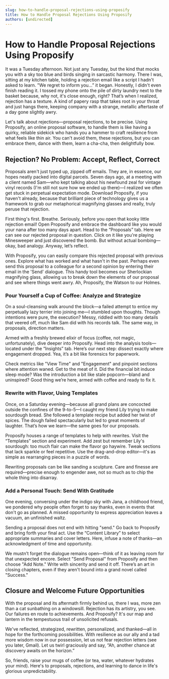 ```yaml
---
slug: how-to-handle-proposal-rejections-using-proposify
title: How to Handle Proposal Rejections Using Proposify
authors: [undirected]
---
```



# How to Handle Proposal Rejections Using Proposify

It was a Tuesday afternoon. Not just any Tuesday, but the kind that mocks you with a sky too blue and birds singing in sarcastic harmony. There I was, sitting at my kitchen table, holding a rejection email like a script I hadn't asked to learn. "We regret to inform you…” it began. Honestly, I didn't even finish reading it. I tossed my phone onto the pile of dirty laundry next to the basket because, why not, it's close enough, right? That’s when I realized, rejection has a texture. A kind of papery rasp that takes root in your throat and just hangs there, keeping company with a strange, metallic aftertaste of a day gone slightly awry.

Let's talk about rejections—proposal rejections, to be precise. Using Proposify, an online proposal software, to handle them is like having a quirky, reliable sidekick who hands you a hammer to craft resilience from what feels like thin air. You can't avoid them, these rejections, but you can embrace them, dance with them, learn a cha-cha, then delightfully bow.

## Rejection? No Problem: Accept, Reflect, Correct

Proposals aren't just typed up, zipped off emails. They are, in essence, our hopes neatly packed into digital parcels. Seven days ago, at a meeting with a client named Sam—who kept talking about his newfound zeal for vintage vinyl records (I'm still not sure how we ended up there)—I realized we often get stuck in perpetual expectation mode. Download Proposify, if you haven't already, because that brilliant piece of technology gives us a framework to grab our metaphorical magnifying glasses and really, truly peruse that rejection.

First thing's first. Breathe. Seriously, before you open that kooky little rejection email! Open Proposify and embrace the dashboard like you would your nana after too many days apart. Head to the “Proposals” tab. Here we can see our rejected proposal in question. Click on it like you're playing Minesweeper and just discovered the bomb. But without actual bombing—okay, bad analogy. Anyway, let’s reflect. 

With Proposify, you can easily compare this rejected proposal with previous ones. Explore what has worked and what hasn't in the past. Perhaps even send this proposal to a colleague for a second opinion by entering their email in the 'Send' dialogue. This handy tool becomes our Sherlockian magnifying glass, allowing us to break down the elements of our proposal and see where things went awry. Ah, Proposify, the Watson to our Holmes.

### Pour Yourself a Cup of Coffee: Analyze and Strategize

On a soul-cleansing walk around the block—a failed attempt to entice my perpetually lazy terrier into joining me—I stumbled upon thoughts. Though intentions were pure, the execution? Messy, riddled with too many details that veered off, much like Sam did with his records talk. The same way, in proposals, direction matters.

Armed with a freshly brewed elixir of focus (coffee, not magic, unfortunately), dive deeper into Proposify. Head into the analysis tools—located under the “Insights” tab. Here’s our next step: dissect exactly where engagement dropped. Yea, it’s a bit like forensics for paperwork. 

Check metrics like "View Time" and "Engagement" and pinpoint sections where attention waned. Get to the meat of it. Did the financial bit induce sleep mode? Was the introduction a bit like stale popcorn—bland and uninspired? Good thing we’re here, armed with coffee and ready to fix it.

### Rewrite with Flavor, Using Templates

Once, on a Saturday evening—because all grand plans are concocted outside the confines of the 9-to-5—I caught my friend Lily trying to make sourdough bread. She followed a template recipe but added her twist of spices. The dough failed spectacularly but led to great moments of laughter. That’s how we learn—the same goes for our proposals.

Proposify houses a range of templates to help with rewrites. Visit the “Templates” section and experiment. Add zest but remember Lily's sourdough: too much flair can make the flavor go haywire. Tweak sections that lack sparkle or feel repetitive. Use the drag-and-drop editor—it's as simple as rearranging pieces in a puzzle of words.

Rewriting proposals can be like sanding a sculpture. Care and finesse are required—precise enough to engender awe, not so much as to chip the whole thing into disarray.

### Add a Personal Touch: Send With Gratitude

One evening, conversing under the indigo sky with Jana, a childhood friend, we pondered why people often forget to say thanks, even in events that don't go as planned. A missed opportunity to express appreciation leaves a vacuum, an unfinished waltz.

Sending a proposal does not end with hitting "send." Go back to Proposify and bring forth your final act. Use the “Content Library” to select appropriate summaries and cover letters. Here, infuse a note of thanks—an acknowledgment of time and opportunity. 

We mustn’t forget the dialogue remains open—think of it as leaving room for that unexpected encore. Select "Send Proposal" from Proposify and then choose "Add Note." Write with sincerity and send it off. There’s an art in closing chapters, even if they aren't bound into a grand novel called "Success."

## Closure and Welcome Future Opportunities

With the proposal and its aftermath firmly behind us, there I was, more zen than a cat sunbathing on a windowsill. Rejection has its artistry, you see. Our failures en route to achievements. And Proposify? It's our map and lantern in the tempestuous trail of unsolicited refusals.

We've reflected, strategized, rewritten, personalized, and thanked—all in hope for the forthcoming possibilities. With resilience as our ally and a tad more wisdom now in our possession, let us not fear rejection letters (see you later, Gmail). Let us twirl graciously and say, “Ah, another chance at discovery awaits on the horizon.”

So, friends, raise your mugs of coffee (or tea, water, whatever hydrates your mind). Here's to proposals, rejections, and learning to dance in life's glorious unpredictability.